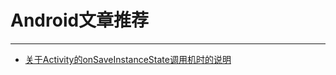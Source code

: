 
# Android文章推荐
-------------------------------

* [关于Activity的onSaveInstanceState调用机时的说明](http://www.myexception.cn/mobile/728042.html 'lihongjiang')
